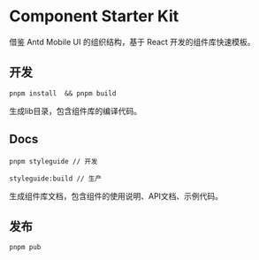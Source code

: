 # Component Starter Kit

借鉴 Antd Mobile UI 的组织结构，基于 React 开发的组件库快速模板。

## 开发

```
pnpm install  && pnpm build
```

生成lib目录，包含组件库的编译代码。

## Docs

```
pnpm styleguide // 开发

styleguide:build // 生产
```
生成组件库文档，包含组件的使用说明、API文档、示例代码。


## 发布

```
pnpm pub
```

